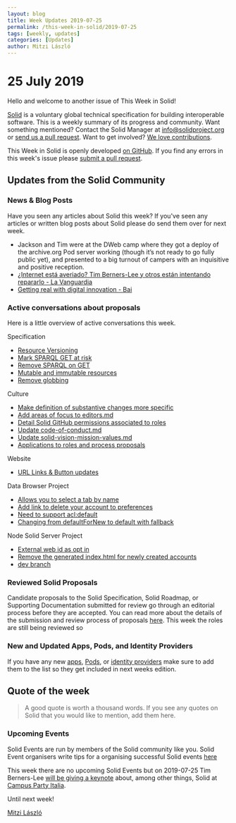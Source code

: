 ```yaml
---
layout: blog
title: Week Updates 2019-07-25
permalink: /this-week-in-solid/2019-07-25
tags: [weekly, updates]
categories: [Updates]
author: Mitzi László
---
```


# 25 July 2019

Hello and welcome to another issue of This Week in Solid!

[Solid](https://solidproject.org/information/) is a voluntary global technical specification for building interoperable software. This is a weekly summary of its progress and community. Want something mentioned? Contact the Solid Manager at info@solidproject.org or [send us a pull request](https://github.com/solid/information/edit/master/weekly-updates/next.md). Want to get involved? [We love contributions](https://github.com/solid/information#develop).

This Week in Solid is openly developed [on GitHub](https://github.com/solid/information/edit/master/weekly-updates/next.md). If you find any errors in this week's issue please [submit a pull request](https://github.com/solid/information/pulls).

## Updates from the Solid Community

### News & Blog Posts
Have you seen any articles about Solid this week? If you've seen any articles or written blog posts about Solid please do send them over for next week.

* Jackson and Tim were at the DWeb camp where they got a deploy of the archive.org Pod server working (though it’s not ready to go fully public yet), and presented to a big turnout of campers with an inquisitive and positive reception. 
* [¿Internet está averiado? Tim Berners-Lee y otros están intentando repararlo - La Vanguardia](https://www.lavanguardia.com/tecnologia/20190724/463676999523/internet-averiado-tim-berners-lee-reparar-dweb-web-descentralizada-internet-descentralizado-p2p-blockchain.html)
* [Getting real with digital innovation - Bai](https://www.bai.org/banking-strategies/article-detail/getting-real-with-digital-innovation)

### Active conversations about proposals
Here is a little overview of active conversations this week. 

Specification
* [Resource Versioning](https://github.com/solid/solid-spec/issues/204)
* [Mark SPARQL GET at risk ](https://github.com/solid/solid-spec/pull/205)
* [Remove SPARQL on GET](https://github.com/solid/solid-spec/pull/206)
* [Mutable and immutable resources](https://github.com/solid/solid-spec/issues/203)
* [Remove globbing](https://github.com/solid/solid-spec/pull/151#pullrequestreview-266210495)

Culture 
* [Make definition of substantive changes more specific](https://github.com/solid/culture/pull/82)
* [Add areas of focus to editors.md](https://github.com/solid/culture/pull/81)
* [Detail Solid GitHub permissions associated to roles](https://github.com/solid/culture/pull/78)
* [Update code-of-conduct.md](https://github.com/solid/culture/pull/80)
* [Update solid-vision-mission-values.md](https://github.com/solid/information/pull/202)
* [Applications to roles and process proposals](https://github.com/solid/culture/pulls) 

Website
* [URL Links & Button updates](https://github.com/solid/solidproject.org/pull/2)

Data Browser Project
* [Allows you to select a tab by name](https://github.com/solid/solid-ui/pull/75)
* [Add link to delete your account to preferences](https://github.com/solid/solid-panes/pull/133)
* [Need to support acl:default](https://github.com/solid/solid-ui/issues/76)
* [Changing from defaultForNew to default with fallback](https://github.com/solid/solid-ui/pull/77) 

Node Solid Server Project
* [External web id as opt in](https://github.com/solid/node-solid-server/pull/1273)
* [Remove the generated index.html for newly created accounts](https://github.com/solid/node-solid-server/issues/1275) 
* [dev branch](https://github.com/solid/node-solid-server/pull/1277)

### Reviewed Solid Proposals
Candidate proposals to the Solid Specification, Solid Roadmap, or Supporting Documentation submitted for review go through an editorial process before they are accepted. You can read more about the details of the submission and review process of proposals [here](https://github.com/solid/culture#how-to-make-changes). This week the roles are still being reviewed so 

### New and Updated Apps, Pods, and Identity Providers
If you have any new [apps](https://github.com/solid/solid-apps), [Pods](https://github.com/solid/pods), or [identity providers](https://github.com/solid/solid-idp-list) make sure to add them to the list so they get included in next weeks edition.

## Quote of the week

> A good quote is worth a thousand words. If you see any quotes on Solid that you would like to mention, add them here. 

### Upcoming Events

Solid Events are run by members of the Solid community like you. Solid Event organisers write tips for a organising successful Solid events [here](https://github.com/solid/information/blob/master/solid-events.md)

This week there are no upcoming Solid Events but on 2019-07-25 Tim Berners-Lee [will be giving a keynote](https://italia.campus-party.org/speakers/sir-tim-berners-lee/) about, among other things, Solid at [Campus Party Italia](https://italia.campus-party.org/speakers/sir-tim-berners-lee/). 

Until next week!

[Mitzi László](https://github.com/Mitzi-Laszlo)
